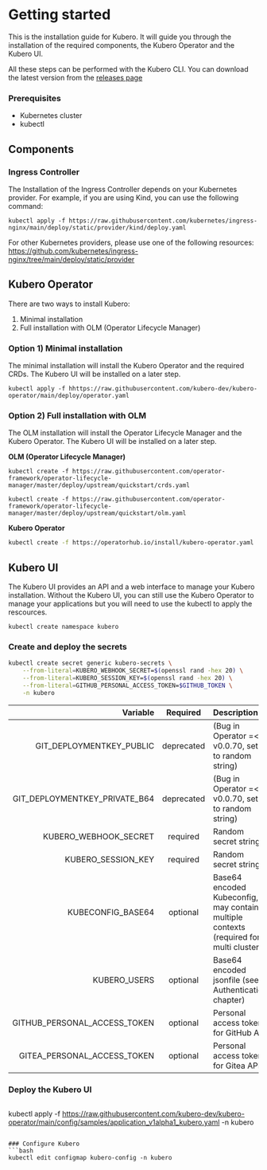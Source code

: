 # Getting started
This is the installation guide for Kubero. It will guide you through the installation of the required components, the Kubero Operator and the Kubero UI.

All these steps can be performed with the Kubero CLI. You can download the latest version from the [releases page](https://github.com/kubero-dev/kubero-cli/releases/latest)

### Prerequisites
- Kubernetes cluster
- kubectl

## Components

### Ingress Controller
The Installation of the Ingress Controller depends on your Kubernetes provider. For example, if you are using Kind, you can use the following command:
```
kubectl apply -f https://raw.githubusercontent.com/kubernetes/ingress-nginx/main/deploy/static/provider/kind/deploy.yaml
```
For other Kubernetes providers, please use one of the following resources:
https://github.com/kubernetes/ingress-nginx/tree/main/deploy/static/provider



## Kubero Operator

There are two ways to install Kubero:
1) Minimal installation
2) Full installation with OLM (Operator Lifecycle Manager)

### Option 1) Minimal installation

The minimal installation will install the Kubero Operator and the required CRDs. The Kubero UI will be installed on a later step.
```
kubectl apply -f hhttps://raw.githubusercontent.com/kubero-dev/kubero-operator/main/deploy/operator.yaml
```

### Option 2) Full installation with OLM
The OLM installation will install the Operator Lifecycle Manager and the Kubero Operator. The Kubero UI will be installed on a later step.

**OLM (Operator Lifecycle Manager)**
```
kubectl create -f https://raw.githubusercontent.com/operator-framework/operator-lifecycle-manager/master/deploy/upstream/quickstart/crds.yaml

kubectl create -f https://raw.githubusercontent.com/operator-framework/operator-lifecycle-manager/master/deploy/upstream/quickstart/olm.yaml
```

**Kubero Operator**
```bash
kubectl create -f https://operatorhub.io/install/kubero-operator.yaml
```

## Kubero UI
The Kubero UI provides an API and a web interface to manage your Kubero installation. Without the Kubero UI, you can still use the Kubero Operator to manage your applications but you will need to use the kubectl to apply the rescources.
```
kubectl create namespace kubero
```

### Create and deploy the secrets
```bash
kubectl create secret generic kubero-secrets \
    --from-literal=KUBERO_WEBHOOK_SECRET=$(openssl rand -hex 20) \
    --from-literal=KUBERO_SESSION_KEY=$(openssl rand -hex 20) \
    --from-literal=GITHUB_PERSONAL_ACCESS_TOKEN=$GITHUB_TOKEN \
    -n kubero
```
| Variable | Required | Description |
|-------:|:-------:|:-----------|
| GIT_DEPLOYMENTKEY_PUBLIC | deprecated | (Bug in Operator =< v0.0.70, set to random string) |
| GIT_DEPLOYMENTKEY_PRIVATE_B64 | deprecated | (Bug in Operator =< v0.0.70, set to random string)  |
| KUBERO_WEBHOOK_SECRET | required | Random secret string |
| KUBERO_SESSION_KEY | required | Random secret string |
| KUBECONFIG_BASE64 | optional | Base64 encoded Kubeconfig, may contain multiple contexts (required for multi cluster)|
| KUBERO_USERS | optional | Base64 encoded jsonfile (see Authentication chapter) |
| GITHUB_PERSONAL_ACCESS_TOKEN | optional | Personal access token for GitHub API |
| GITEA_PERSONAL_ACCESS_TOKEN | optional | Personal access token for Gitea API |

### Deploy the Kubero UI
```
```
kubectl apply -f https://raw.githubusercontent.com/kubero-dev/kubero-operator/main/config/samples/application_v1alpha1_kubero.yaml -n kubero
```

### Configure Kubero
```bash
kubectl edit configmap kubero-config -n kubero
```
